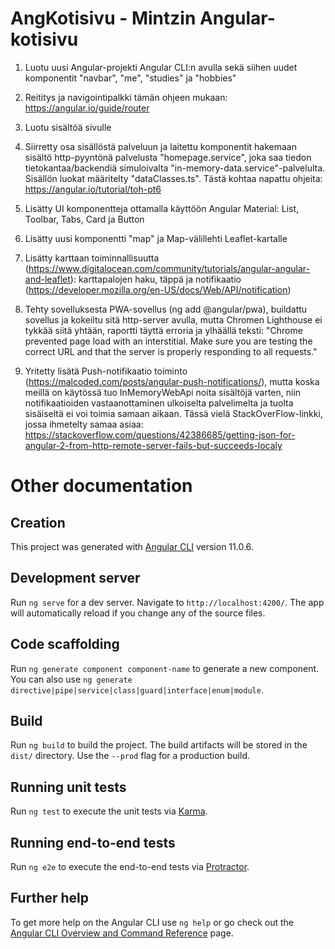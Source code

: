 # AngKotisivu - Mintzin Angular-kotisivu

1. Luotu uusi Angular-projekti Angular CLI:n avulla sekä siihen uudet komponentit "navbar", "me", "studies" ja "hobbies"

2. Reititys ja navigointipalkki tämän ohjeen mukaan: https://angular.io/guide/router

3. Luotu sisältöä sivulle

4. Siirretty osa sisällöstä palveluun ja laitettu komponentit hakemaan sisältö http-pyyntönä palvelusta "homepage.service", joka saa tiedon tietokantaa/backendiä simuloivalta "in-memory-data.service"-palvelulta. Sisällön luokat määritelty "dataClasses.ts". Tästä kohtaa napattu ohjeita: https://angular.io/tutorial/toh-pt6

5. Lisätty UI komponentteja ottamalla käyttöön Angular Material: List, Toolbar, Tabs, Card ja Button

6. Lisätty uusi komponentti "map" ja Map-välillehti Leaflet-kartalle

7. Lisätty karttaan toiminnallisuutta (https://www.digitalocean.com/community/tutorials/angular-angular-and-leaflet):
   karttapalojen haku, täppä ja notifikaatio (https://developer.mozilla.org/en-US/docs/Web/API/notification)

8. Tehty sovelluksesta PWA-sovellus (ng add @angular/pwa), buildattu sovellus ja kokeiltu sitä http-server avulla, mutta Chromen Lighthouse ei tykkää siitä yhtään, raportti täyttä erroria ja ylhäällä teksti: "Chrome prevented page load with an interstitial. Make sure you are testing the correct URL and that the server is properly responding to all requests."

9. Yritetty lisätä Push-notifikaatio toiminto (https://malcoded.com/posts/angular-push-notifications/),
   mutta koska meillä on käytössä tuo InMemoryWebApi noita sisältöjä varten, niin notifikaatioiden
   vastaanottaminen ulkoiselta palvelimelta ja tuolta sisäiseltä ei voi toimia samaan aikaan.
   Tässä vielä StackOverFlow-linkki, jossa ihmetelty samaa asiaa:
   https://stackoverflow.com/questions/42386685/getting-json-for-angular-2-from-http-remote-server-fails-but-succeeds-localy

# Other documentation

## Creation

This project was generated with [Angular CLI](https://github.com/angular/angular-cli) version 11.0.6.

## Development server

Run `ng serve` for a dev server. Navigate to `http://localhost:4200/`. The app will automatically reload if you change any of the source files.

## Code scaffolding

Run `ng generate component component-name` to generate a new component. You can also use `ng generate directive|pipe|service|class|guard|interface|enum|module`.

## Build

Run `ng build` to build the project. The build artifacts will be stored in the `dist/` directory. Use the `--prod` flag for a production build.

## Running unit tests

Run `ng test` to execute the unit tests via [Karma](https://karma-runner.github.io).

## Running end-to-end tests

Run `ng e2e` to execute the end-to-end tests via [Protractor](http://www.protractortest.org/).

## Further help

To get more help on the Angular CLI use `ng help` or go check out the [Angular CLI Overview and Command Reference](https://angular.io/cli) page.
